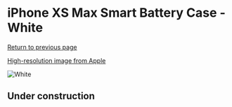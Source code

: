 # iPhone XS Max Smart Battery Case - White

[Return to previous page](/iphone_x)

[High-resolution image from Apple](https://store.storeimages.cdn-apple.com/8756/as-images.apple.com/is/MRXR2?wid=4500&hei=4500&fmt=png)

<div style="width: 512px"><img src="/almost_uncompressed/MRXR2.webp" alt="White"></div>

## Under construction
